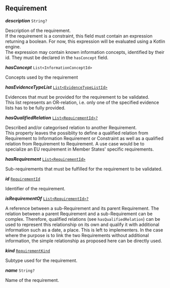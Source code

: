 

## Requirement

  
<article>

***description*** `String?` 

Description of the requirement. <br/> If the requirement is a constraint, this field must contain an expression returning a boolean. For now, this expression will be evaluated using a Kotlin engine. <br /> The expression may contain known information concepts, identified by their id. They must be declared in the `hasConcept` field.

</article>
<article>

***hasConcept*** `List<InformationConceptId>` 

Concepts used by the requirement

</article>
<article>

***hasEvidenceTypeList*** [`List<EvidenceTypeListId>`](/docs/evidencetypeid--page#evidencetypeid) 

Evidences that must be provided for the requirement to be validated. <br/> This list represents an OR-relation, i.e. only one of the specified evidence lists has to be fully provided.

</article>
<article>

***hasQualifiedRelation*** [`List<RequirementId>?`](#requirementid) 

Described and/or categorised relation to another Requirement. <br/> This property leaves the possiblity to define a qualified relation from Requirement to Information Requirement or Constraint as well as a qualified relation from Requirement to Requirement. A use case would be to specialize an EU requirement in Member States' specific requirements.

</article>
<article>

***hasRequirement*** [`List<RequirementId>`](#requirementid) 

Sub-requirements that must be fulfilled for the requirement to be validated.

</article>
<article>

***id*** [`RequirementId`](#requirementid) 

Identifier of the requirement.

</article>
<article>

***isRequirementOf*** [`List<RequirementId>?`](#requirementid) 

A reference between a sub-Requirement and its parent Requirement. The relation between a parent Requirement and a sub-Requirement can be complex. Therefore, qualified relations (see `hasQualifiedRelation`) can be used to represent this relationship on its own and qualify it with additional information such as a date, a place. This is left to implementers. In the case where the purpose is to link the two Requirements without additional information, the simple relationship as proposed here can be directly used.

</article>
<article>

***kind*** [`RequirementKind`](/docs/requirementkind--page#requirementkind) 

Subtype used for the requirement.

</article>
<article>

***name*** `String?` 

Name of the requirement.

</article>

